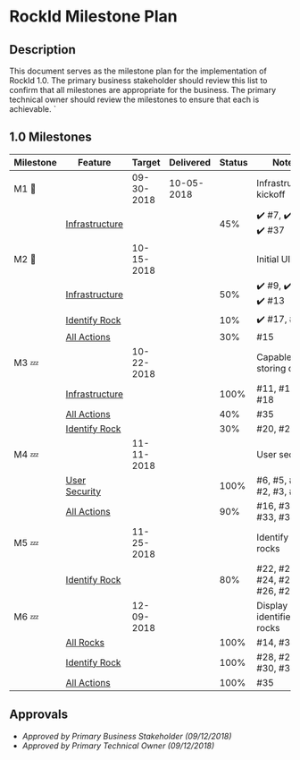 
# RockId Milestone Plan #

## Description ##

This document serves as the milestone plan for the implementation of RockId 1.0. The primary business stakeholder should review this list to confirm that all milestones are appropriate for the business. The primary technical owner should review the milestones to ensure that each is achievable.
`
## 1.0 Milestones ##

| Milestone | Feature | Target | Delivered | Status | Notes
|--|--|--|--|--|--|
|M1  :checkered_flag: |  |  09-30-2018  | 10-05-2018 |  | Infrastructure kickoff
||[Infrastructure](EPICS-INFRASTRUCTURE.md)| | |45%| :heavy_check_mark: #7, :heavy_check_mark: #8, :heavy_check_mark: #37
|M2 :runner: |  |  10-15-2018  |  |  | Initial UI
||[Infrastructure](EPICS-INFRASTRUCTURE.md)| | |50%| :heavy_check_mark: #9, :heavy_check_mark: #10, :heavy_check_mark: #13
||[Identify Rock](EPICS-IDENTIFY_ROCK.md)  | | |10%| :heavy_check_mark: #17, #19
||[All Actions](EPICS-ALL_ACTIONS.md)  | | |30%| #15
|M3 :zzz:|  |  10-22-2018  |  |  | Capable of storing data
||[Infrastructure](EPICS-INFRASTRUCTURE.md) | | |100%| #11, #12, #18
||[All Actions](EPICS-ALL_ACTIONS.md)  | | |40%| #35
||[Identify Rock](EPICS-IDENTIFY_ROCK.md)  | | |30%| #20, #21
|M4 :zzz:|  |	11-11-2018	|  |  | User security
||[User Security](EPICS-USER_SECURITY.md) |  | |100%| #6, #5, #1, #2, #3, #4
||[All Actions](EPICS-ALL_ACTIONS.md)  |  | |90%| #16, #32, #33, #34
|M5 :zzz:|  |	11-25-2018	|  |  | Identify rocks
||[Identify Rock](EPICS-IDENTIFY_ROCK.md)  |  | |80%| #22, #23, #24, #25, #26, #27
|M6 :zzz:|  |	12-09-2018	|  |  | Display identified rocks
||[All Rocks](EPICS-ALL_ROCKS.md)  |  | |100%| #14, #36
||[Identify Rock](EPICS-IDENTIFY_ROCK.md)  |  | |100%| #28, #29, #30, #31
||[All Actions](EPICS-ALL_ACTIONS.md)  |  | |100%| #35

## Approvals ##

- *Approved by Primary Business Stakeholder (09/12/2018)*
- *Approved by Primary Technical Owner (09/12/2018)*